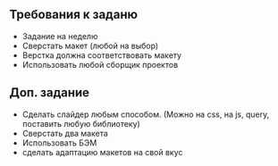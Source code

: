 ## Требования к заданю 
  - Задание на неделю
  - Сверстать макет (любой на выбор)
  - Верстка должна соответствовать макету
  - Использовать любой сборщик проектов

## Доп. задание
  - Сделать слайдер любым способом. (Можно на css, на js, query, поставить любую библиотеку)
  - Сверстать два макета
  - Использовать БЭМ
  - сделать адаптацию макетов на свой вкус